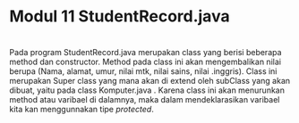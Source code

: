 # Modul 11 StudentRecord.java
#
Pada program StudentRecord.java merupakan class yang berisi beberapa method dan constructor. Method pada class ini akan mengembalikan nilai berupa (Nama, alamat, umur, nilai mtk, nilai sains, nilai .inggris). Class ini merupakan Super class yang mana akan di extend oleh subClass yang akan dibuat, yaitu pada class Komputer.java . Karena class ini akan menurunkan method atau varibael di dalamnya, maka dalam mendeklarasikan varibael kita kan menggunnakan tipe *protected*.